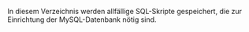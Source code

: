 In diesem Verzeichnis werden allfällige SQL-Skripte gespeichert, die zur Einrichtung der MySQL-Datenbank nötig sind.

